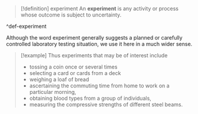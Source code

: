 
> [!definition] experiment
> An **experiment** is any activity or process whose outcome is subject to uncertainty.

^def-experiment

Although the word experiment generally suggests a planned or carefully controlled laboratory testing situation, we use it here in a much wider sense. 

> [!example]
> Thus experiments that may be of interest include
> -   tossing a coin once or several times
> -   selecting a card or cards from a deck
> -   weighing a loaf of bread
> -   ascertaining the commuting time from home to work on a particular morning,
> -   obtaining blood types from a group of individuals,
> -   measuring the compressive strengths of different steel beams.
